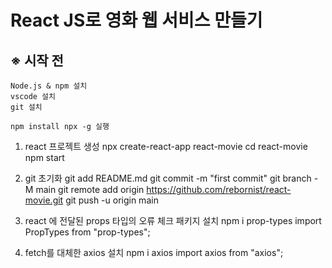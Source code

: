 # React JS로 영화 웹 서비스 만들기

## ※ 시작 전
    Node.js & npm 설치
    vscode 설치
    git 설치

    npm install npx -g 실행

1. react 프로젝트 생성
    npx create-react-app react-movie
    cd react-movie
    npm start

2. git 초기화
    git add README.md
    git commit -m "first commit"
    git branch -M main
    git remote add origin https://github.com/rebornist/react-movie.git
    git push -u origin main

3. react 에 전달된 props 타입의 오류 체크 패키지 설치
    npm i prop-types
    import PropTypes from "prop-types";

4. fetch를 대체한 axios 설치
    npm i axios
    import axios from "axios";